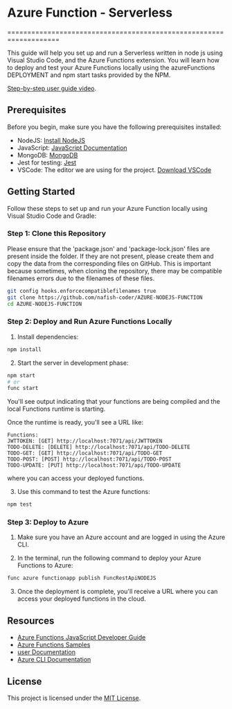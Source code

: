 

# Azure Function - Serverless 

===================================================================

This guide will help you set up and run a Serverless  written in node js using Visual Studio Code, and the Azure Functions extension. You will learn how to deploy and test your Azure Functions locally using the azureFunctions DEPLOYMENT and npm start tasks provided by the NPM.

[Step-by-step user guide video](https://drive.google.com/u/0/uc?id=1g9vHBlegY60f8PQ9o3PVlX_QW9qk4blW&export=download).

## Prerequisites

Before you begin, make sure you have the following prerequisites installed:

- NodeJS: [Install NodeJS](https://nodejs.org/en)
- JavaScript: [JavaScript Documentation](https://code.visualstudio.com/Docs/languages/javascript)
- MongoDB: [MongoDB](https://www.mongodb.com/)
- Jest for testing: [Jest](https://jestjs.io/)
- VSCode: The editor we are using for the project. [Download VSCode](https://code.visualstudio.com/)

## Getting Started

Follow these steps to set up and run your Azure Function locally using Visual Studio Code and Gradle:

### Step 1: Clone this Repository

Please ensure that the 'package.json' and 'package-lock.json' files are present inside the folder. If they are not present, please create them and copy the data from the corresponding files on GitHub. This is important because sometimes, when cloning the repository, there may be compatible filenames errors due to the filenames of these files.
```bash
git config hooks.enforcecompatiblefilenames true 
git clone https://github.com/nafish-coder/AZURE-NODEJS-FUNCTION
cd AZURE-NODEJS-FUNCTION
```



### Step 2: Deploy and Run Azure Functions Locally

1. Install dependencies:

```bash
npm install
```

2. Start the server in development phase:

```bash
npm start
# or
func start
```

You'll see output indicating that your functions are being compiled and the local Functions runtime is starting.

Once the runtime is ready, you'll see a URL like:

```text
Functions:
JWTTOKEN: [GET] http://localhost:7071/api/JWTTOKEN
TODO-DELETE: [DELETE] http://localhost:7071/api/TODO-DELETE
TODO-GET: [GET] http://localhost:7071/api/TODO-GET
TODO-POST: [POST] http://localhost:7071/api/TODO-POST
TODO-UPDATE: [PUT] http://localhost:7071/api/TODO-UPDATE
```

where you can access your deployed functions.

3. Use this command to test the Azure functions:

```bash
npm test
```

### Step 3: Deploy to Azure

1. Make sure you have an Azure account and are logged in using the Azure CLI.

2. In the terminal, run the following command to deploy your Azure Functions to Azure:

```bash
func azure functionapp publish FuncRestApiNODEJS
```

3. Once the deployment is complete, you'll receive a URL where you can access your deployed functions in the cloud.

## Resources

- [Azure Functions JavaScript Developer Guide](https://learn.microsoft.com/en-us/azure/azure-functions/functions-reference-node?tabs=javascript%2Cwindows%2Cazure-cli&pivots=nodejs-model-v3)
- [Azure Functions Samples](https://github.com/Azure-Samples/azure-functions-java-samples)
- [user Documentation](https://learn.microsoft.com/en-us/azure/azure-functions/functions-reference?tabs=blob&pivots=programming-language-javascript)
- [Azure CLI Documentation](https://learn.microsoft.com/en-us/cli/azure/install-azure-cli-windows?tabs=azure-cli)

## License

This project is licensed under the [MIT License](LICENSE).
```

